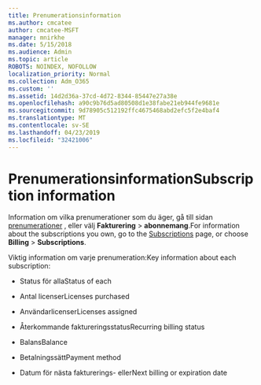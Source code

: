 ```yaml
---
title: Prenumerationsinformation
ms.author: cmcatee
author: cmcatee-MSFT
manager: mnirkhe
ms.date: 5/15/2018
ms.audience: Admin
ms.topic: article
ROBOTS: NOINDEX, NOFOLLOW
localization_priority: Normal
ms.collection: Adm_O365
ms.custom: ''
ms.assetid: 14d2d36a-37cd-4d72-8344-85447e27a38e
ms.openlocfilehash: a90c9b76d5ad80508d1e38fabe21eb944fe9681e
ms.sourcegitcommit: 9d78905c512192ffc4675468abd2efc5f2e4baf4
ms.translationtype: MT
ms.contentlocale: sv-SE
ms.lasthandoff: 04/23/2019
ms.locfileid: "32421006"
---
```

# <a name="subscription-information"></a><span data-ttu-id="7be02-102">Prenumerationsinformation</span><span class="sxs-lookup"><span data-stu-id="7be02-102">Subscription information</span></span>

<span data-ttu-id="7be02-103">Information om vilka prenumerationer som du äger, gå till sidan [prenumerationer](https://go.microsoft.com/fwlink/p/?linkid=842054) , eller välj **Fakturering** \> **abonnemang**.</span><span class="sxs-lookup"><span data-stu-id="7be02-103">For information about the subscriptions you own, go to the [Subscriptions](https://go.microsoft.com/fwlink/p/?linkid=842054) page, or choose **Billing** \> **Subscriptions**.</span></span>
  
<span data-ttu-id="7be02-104">Viktig information om varje prenumeration:</span><span class="sxs-lookup"><span data-stu-id="7be02-104">Key information about each subscription:</span></span>
  
- <span data-ttu-id="7be02-105">Status för alla</span><span class="sxs-lookup"><span data-stu-id="7be02-105">Status of each</span></span>
    
- <span data-ttu-id="7be02-106">Antal licenser</span><span class="sxs-lookup"><span data-stu-id="7be02-106">Licenses purchased</span></span>
    
- <span data-ttu-id="7be02-107">Användarlicenser</span><span class="sxs-lookup"><span data-stu-id="7be02-107">Licenses assigned</span></span>
    
- <span data-ttu-id="7be02-108">Återkommande faktureringsstatus</span><span class="sxs-lookup"><span data-stu-id="7be02-108">Recurring billing status</span></span>
    
- <span data-ttu-id="7be02-109">Balans</span><span class="sxs-lookup"><span data-stu-id="7be02-109">Balance</span></span>
    
- <span data-ttu-id="7be02-110">Betalningssätt</span><span class="sxs-lookup"><span data-stu-id="7be02-110">Payment method</span></span>
    
- <span data-ttu-id="7be02-111">Datum för nästa fakturerings- eller</span><span class="sxs-lookup"><span data-stu-id="7be02-111">Next billing or expiration date</span></span>
    

